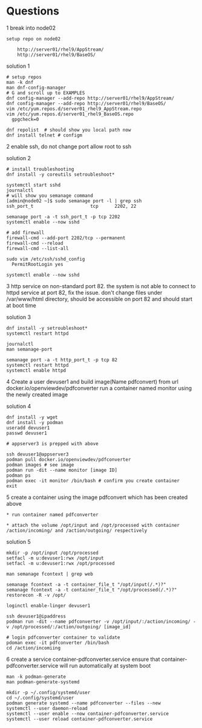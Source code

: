 # Questions

1   break into node02
    
    setup repo on node02
   
        http://server01/rhel9/AppStream/
        http://server01/rhel9/BaseOS/

solution 1
```
# setup repos
man -k dnf
man dnf-config-manager
# G and scroll up to EXAMPLES
dnf config-manager --add-repo http://server01/rhel9/AppStream/
dnf config-manager --add-repo http://server01/rhel9/BaseOS/
vim /etc/yum.repos.d/server01_rhel9_AppStream.repo
vim /etc/yum.repos.d/server01_rhel9_BaseOS.repo
  gpgcheck=0

dnf repolist  # should show you local path now
dnf install telnet # configm
```

2      enable ssh, do not change port
    allow root to ssh

solution 2
```
# install troubleshooting
dnf install -y coreutils setroubleshoot*

systemctl start sshd
journalctl
# will show you semanage command
[admin@node02 ~]$ sudo semanage port -l | grep ssh
ssh_port_t                     tcp      2202, 22

semanage port -a -t ssh_port_t -p tcp 2202
systemctl enable --now sshd

# add firewall
firewall-cmd --add-port 2202/tcp --permanent
firewall-cmd --reload
firewall-cmd --list-all

sudo vim /etc/ssh/sshd_config
  PermitRootLogin yes

systemctl enable --now sshd
```
3  http service on non-standard port 82. the system is not able to connect to httpd service at port 82, fix the issue.
	don't change files under /var/www/html directory, should be accessible on port 82 and should start at boot time

 solution 3
 ```
dnf install -y setroubleshoot*
systemctl restart httpd

journalctl
man semanage-port

semanage port -a -t http_port_t -p tcp 82
systemctl restart httpd
systemctl enable httpd

```

4	Create a user devuser1 and build image(Name pdfconvert) from url docker.io/openviewdev/pdfconverter
	run  a container named monitor using the newly created image

 solution 4
```
dnf install -y wget
dnf install -y podman
useradd devuser1
passwd devuser1

# appserver3 is prepped with above

ssh devuser1@appserver3
podman pull docker.io/openviewdev/pdfconverter
podman images # see image
podman run -dit --name monitor [image ID]
podman ps
podman exec -it monitor /bin/bash # confirm you create container
exit
```
5	create a container using the image pdfconvert which has been created above

	* run container named pdfconverter
 
 	* attach the volume /opt/input and /opt/processed with container /action/incoming/ and /action/outgoing/ respectively

solution 5
```
mkdir -p /opt/input /opt/processed
setfacl -m u:devuser1:rwx /opt/input
setfacl -m u:devuser1:rwx /opt/processed

man semanage fcontext | grep web

semanage fcontext -a -t container_file_t "/opt/input(/.*)?"
semanage fcontext -a -t container_file_t "/opt/processed(/.*)?"
restorecon -R -v /opt/

loginctl enable-linger devuser1

ssh devuser1@ipaddress
podman run -dit --name pdfconverter -v /opt/input/:/action/incoming/ -v /opt/processed/:/action/outgoing/ [image_id]

# login pdfconverter container to validate
pdoman exec -it pdfconverter /bin/bash
cd /action/incomiing
```
6	create a service container-pdfconverter.service
	ensure that container-pdfconverter.service will run automatically at system boot
```
man -k podman-generate
man podman-generate-systemd

mkdir -p ~/.config/systemd/user
cd ~/.config/systemd/user
podman generate systemd --name pdfconverter --files --new
systemctl --user daemon-reload
systemctl --user enable --now container-pdfconverter.service
systemctl --user reload container-pdfconverter.service

```


